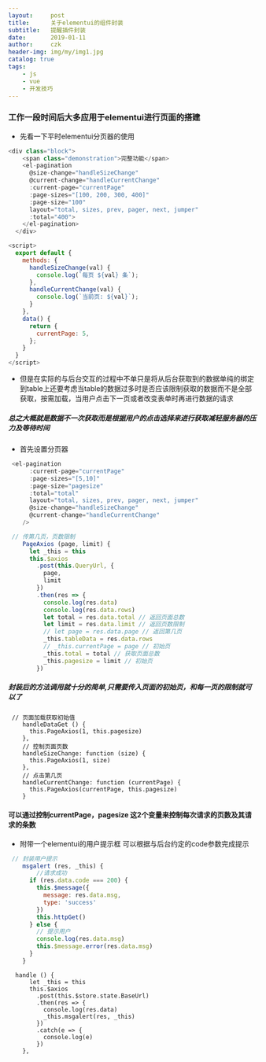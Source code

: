 ```yaml
---
layout:     post
title:      关于elementui的组件封装
subtitle:   提醒插件封装
date:       2019-01-11
author:     czk
header-img: img/my/img1.jpg
catalog: true
tags:
    - js
    - vue
    - 开发技巧
---
```

### 工作一段时间后大多应用于elementui进行页面的搭建

- 先看一下平时elementui分页器的使用
``` JavaScript
<div class="block">
    <span class="demonstration">完整功能</span>
    <el-pagination
      @size-change="handleSizeChange"
      @current-change="handleCurrentChange"
      :current-page="currentPage"
      :page-sizes="[100, 200, 300, 400]"
      :page-size="100"
      layout="total, sizes, prev, pager, next, jumper"
      :total="400">
    </el-pagination>
  </div>
```
```JAVASCRIPT
<script>
  export default {
    methods: {
      handleSizeChange(val) {
        console.log(`每页 ${val} 条`);
      },
      handleCurrentChange(val) {
        console.log(`当前页: ${val}`);
      }
    },
    data() {
      return {
        currentPage: 5,
      };
    }
  }
</script>
```



- 但是在实际的与后台交互的过程中不单只是将从后台获取到的数据单纯的绑定到table上还要考虑当table的数据过多时是否应该限制获取的数据而不是全部获取，按需加载，当用户点击下一页或者改变表单时再进行数据的请求
##### 总之大概就是数据不一次获取而是根据用户的点击选择来进行获取减轻服务器的压力及等待时间

- 首先设置分页器
``` JavaScript
 <el-pagination
      :current-page="currentPage"
      :page-sizes="[5,10]"
      :page-size="pagesize"
      :total="total"
      layout="total, sizes, prev, pager, next, jumper"
      @size-change="handleSizeChange"
      @current-change="handleCurrentChange"
    />
```
```JAVASCRIPT
 // 传第几页，页数限制
    PageAxios (page, limit) {
      let _this = this
      this.$axios
        .post(this.QueryUrl, {
          page,
          limit
        })
        .then(res => {
          console.log(res.data)
          console.log(res.data.rows)
          let total = res.data.total // 返回页面总数
          let limit = res.data.limit // 返回页数限制
          // let page = res.data.page // 返回第几页
          _this.tableData = res.data.rows
          // _this.currentPage = page // 初始页
          _this.total = total // 获取页面总数
          _this.pagesize = limit // 初始页
        })
```
##### 封装后的方法调用就十分的简单,只需要传入页面的初始页，和每一页的限制就可以了
```
 // 页面加载获取初始值
    handleDataGet () {
      this.PageAxios(1, this.pagesize)
    },
    // 控制页面页数
    handleSizeChange: function (size) {
      this.PageAxios(1, size)
    },
    // 点击第几页
    handleCurrentChange: function (currentPage) {
      this.PageAxios(currentPage, this.pagesize)
    }
```


#### 可以通过控制currentPage，pagesize 这2个变量来控制每次请求的页数及其请求的条数

- 附带一个elementui的用户提示框 可以根据与后台约定的code参数完成提示
```JAVASCRIPT
 // 封装用户提示
    msgalert (res, _this) {
        //请求成功
      if (res.data.code === 200) {
        this.$message({
          message: res.data.msg,
          type: 'success'
        })
        this.httpGet()
      } else {
        // 提示用户
        console.log(res.data.msg)
        this.$message.error(res.data.msg)
      }
    }
```
```JS
  handle () {
      let _this = this
      this.$axios
        .post(this.$store.state.BaseUrl)
        .then(res => {
          console.log(res.data)
          _this.msgalert(res, _this)
        })
        .catch(e => {
          console.log(e)
        })
    },
```


